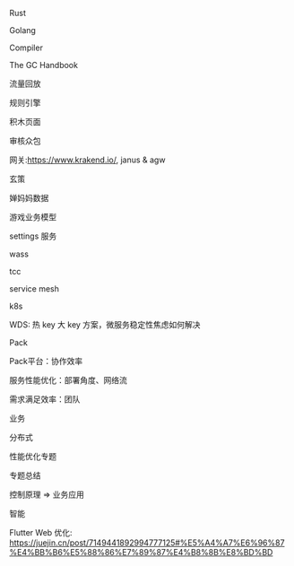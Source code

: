 
Rust

Golang

Compiler

The GC Handbook



 流量回放

规则引擎

积木页面

审核众包

 网关:https://www.krakend.io/, janus & agw

玄策

婵妈妈数据



游戏业务模型

settings 服务

wass

tcc



service mesh

k8s



WDS: 热 key 大 key 方案，微服务稳定性焦虑如何解决

Pack 

Pack平台：协作效率

服务性能优化：部署角度、网络流

需求满足效率：团队

业务

分布式

性能优化专题

专题总结

控制原理 => 业务应用

智能



Flutter Web 优化: https://juejin.cn/post/7149441892994777125#%E5%A4%A7%E6%96%87%E4%BB%B6%E5%88%86%E7%89%87%E4%B8%8B%E8%BD%BD


